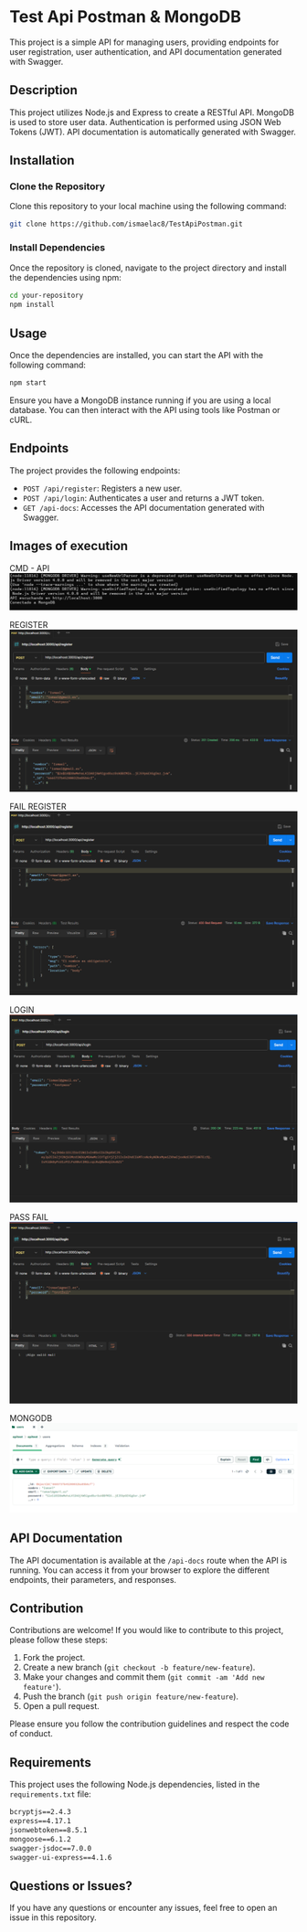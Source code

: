 # Test Api Postman & MongoDB

This project is a simple API for managing users, providing endpoints for user registration, user authentication, and API documentation generated with Swagger.

## Description

This project utilizes Node.js and Express to create a RESTful API. MongoDB is used to store user data. Authentication is performed using JSON Web Tokens (JWT). API documentation is automatically generated with Swagger.

## Installation

### Clone the Repository

Clone this repository to your local machine using the following command:

```bash
git clone https://github.com/ismaelac8/TestApiPostman.git
```

### Install Dependencies

Once the repository is cloned, navigate to the project directory and install the dependencies using npm:

```bash
cd your-repository
npm install
```

## Usage

Once the dependencies are installed, you can start the API with the following command:

```bash
npm start
```

Ensure you have a MongoDB instance running if you are using a local database. You can then interact with the API using tools like Postman or cURL.

## Endpoints

The project provides the following endpoints:

- `POST /api/register`: Registers a new user.
- `POST /api/login`: Authenticates a user and returns a JWT token.
- `GET /api-docs`: Accesses the API documentation generated with Swagger.

## Images of execution

CMD - API
![CMD - API](https://github.com/ismaelac8/TestApiPostman/blob/main/img/API_CON.png)

REGISTER
![Register](https://github.com/ismaelac8/TestApiPostman/blob/main/img/POST_1.png)

FAIL REGISTER
![Fail Register](https://github.com/ismaelac8/TestApiPostman/blob/main/img/POST_LESSNAME.png)

LOGIN
![Login](https://github.com/ismaelac8/TestApiPostman/blob/main/img/SPOSTcreenshot%202024-06-09%20112221.png)

PASS FAIL
![Pass fail](https://github.com/ismaelac8/TestApiPostman/blob/main/img/badpass.png)

MONGODB
![MongoDB](https://github.com/ismaelac8/TestApiPostman/blob/main/img/mongodb.png)

## API Documentation

The API documentation is available at the `/api-docs` route when the API is running. You can access it from your browser to explore the different endpoints, their parameters, and responses.

## Contribution

Contributions are welcome! If you would like to contribute to this project, please follow these steps:

1. Fork the project.
2. Create a new branch (`git checkout -b feature/new-feature`).
3. Make your changes and commit them (`git commit -am 'Add new feature'`).
4. Push the branch (`git push origin feature/new-feature`).
5. Open a pull request.

Please ensure you follow the contribution guidelines and respect the code of conduct.

## Requirements

This project uses the following Node.js dependencies, listed in the `requirements.txt` file:

```plaintext
bcryptjs==2.4.3
express==4.17.1
jsonwebtoken==8.5.1
mongoose==6.1.2
swagger-jsdoc==7.0.0
swagger-ui-express==4.1.6
```

## Questions or Issues?

If you have any questions or encounter any issues, feel free to open an issue in this repository.
